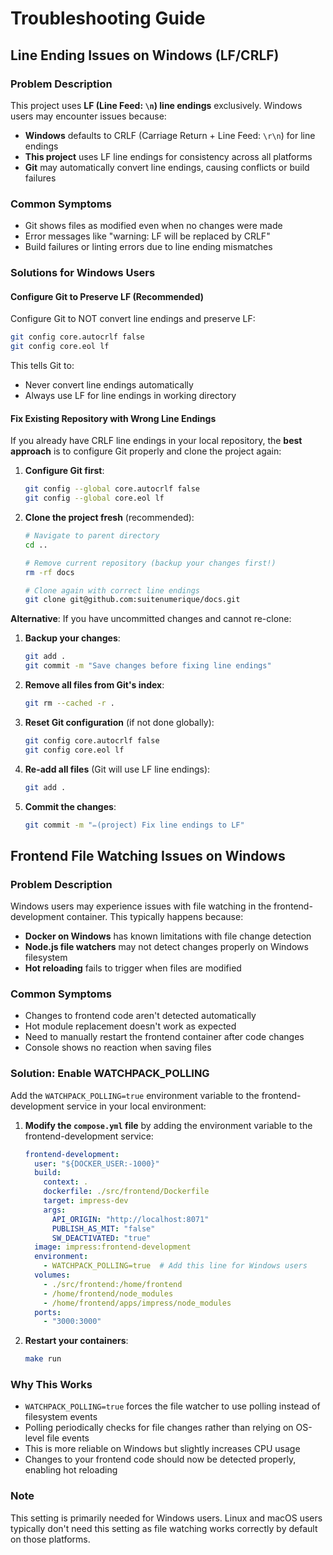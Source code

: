 # Troubleshooting Guide

## Line Ending Issues on Windows (LF/CRLF)

### Problem Description

This project uses **LF (Line Feed: `\n`) line endings** exclusively. Windows users may encounter issues because:

- **Windows** defaults to CRLF (Carriage Return + Line Feed: `\r\n`) for line endings
- **This project** uses LF line endings for consistency across all platforms
- **Git** may automatically convert line endings, causing conflicts or build failures

### Common Symptoms

- Git shows files as modified even when no changes were made
- Error messages like "warning: LF will be replaced by CRLF"
- Build failures or linting errors due to line ending mismatches

### Solutions for Windows Users

#### Configure Git to Preserve LF (Recommended)

Configure Git to NOT convert line endings and preserve LF:

```bash
git config core.autocrlf false
git config core.eol lf
```

This tells Git to:
- Never convert line endings automatically
- Always use LF for line endings in working directory


#### Fix Existing Repository with Wrong Line Endings

If you already have CRLF line endings in your local repository, the **best approach** is to configure Git properly and clone the project again:

1. **Configure Git first**:
   ```bash
   git config --global core.autocrlf false
   git config --global core.eol lf
   ```

2. **Clone the project fresh** (recommended):
   ```bash
   # Navigate to parent directory
   cd ..
   
   # Remove current repository (backup your changes first!)
   rm -rf docs
   
   # Clone again with correct line endings
   git clone git@github.com:suitenumerique/docs.git
   ```

**Alternative**: If you have uncommitted changes and cannot re-clone:

1. **Backup your changes**:
   ```bash
   git add .
   git commit -m "Save changes before fixing line endings"
   ```

2. **Remove all files from Git's index**:
   ```bash
   git rm --cached -r .
   ```

3. **Reset Git configuration** (if not done globally):
   ```bash
   git config core.autocrlf false
   git config core.eol lf
   ```

4. **Re-add all files** (Git will use LF line endings):
   ```bash
   git add .
   ```

5. **Commit the changes**:
   ```bash
   git commit -m "✏️(project) Fix line endings to LF"
   ```

## Frontend File Watching Issues on Windows

### Problem Description

Windows users may experience issues with file watching in the frontend-development container. This typically happens because:

- **Docker on Windows** has known limitations with file change detection
- **Node.js file watchers** may not detect changes properly on Windows filesystem
- **Hot reloading** fails to trigger when files are modified

### Common Symptoms

- Changes to frontend code aren't detected automatically
- Hot module replacement doesn't work as expected
- Need to manually restart the frontend container after code changes
- Console shows no reaction when saving files

### Solution: Enable WATCHPACK_POLLING

Add the `WATCHPACK_POLLING=true` environment variable to the frontend-development service in your local environment:

1. **Modify the `compose.yml` file** by adding the environment variable to the frontend-development service:

   ```yaml
   frontend-development:
     user: "${DOCKER_USER:-1000}"
     build: 
       context: .
       dockerfile: ./src/frontend/Dockerfile
       target: impress-dev
       args:
         API_ORIGIN: "http://localhost:8071"
         PUBLISH_AS_MIT: "false"
         SW_DEACTIVATED: "true"
     image: impress:frontend-development
     environment:
       - WATCHPACK_POLLING=true  # Add this line for Windows users
     volumes:
       - ./src/frontend:/home/frontend
       - /home/frontend/node_modules
       - /home/frontend/apps/impress/node_modules
     ports:
       - "3000:3000"
   ```

2. **Restart your containers**:
   ```bash
   make run
   ```

### Why This Works

- `WATCHPACK_POLLING=true` forces the file watcher to use polling instead of filesystem events
- Polling periodically checks for file changes rather than relying on OS-level file events
- This is more reliable on Windows but slightly increases CPU usage
- Changes to your frontend code should now be detected properly, enabling hot reloading

### Note

This setting is primarily needed for Windows users. Linux and macOS users typically don't need this setting as file watching works correctly by default on those platforms.